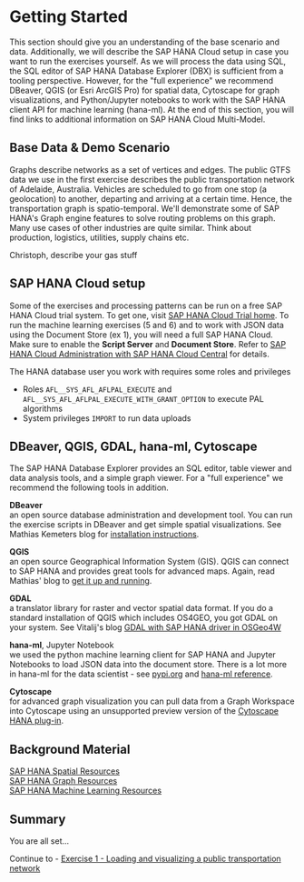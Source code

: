 # Getting Started

This section should give you an understanding of the base scenario and data. Additionally, we will describe the SAP HANA Cloud setup in case you want to run the exercises yourself. As we will process the data using SQL, the SQL editor of SAP HANA Database Explorer (DBX) is sufficient from a tooling perspective. However, for the "full experience" we recommend DBeaver, QGIS (or Esri ArcGIS Pro) for spatial data, Cytoscape for graph visualizations, and Python/Jupyter notebooks to work with the SAP HANA client API for machine learning (hana-ml). At the end of this section, you will find links to additional information on SAP HANA Cloud Multi-Model.

## Base Data & Demo Scenario<a name="subex1"></a>

Graphs describe networks as a set of vertices and edges. The public GTFS data we use in the first exercise describes the public transportation network of Adelaide, Australia. Vehicles are scheduled to go from one stop (a geolocation) to another, departing and arriving at a certain time. Hence, the transportation graph is spatio-temporal. We'll demonstrate some of SAP HANA's Graph engine features to solve routing problems on this graph. Many use cases of other industries are quite similar. Think about production, logistics, utilities, supply chains etc.

Christoph, describe your gas stuff

## SAP HANA Cloud setup<a name="subex2"></a>

Some of the exercises and processing patterns can be run on a free SAP HANA Cloud trial system. To get one, visit [SAP HANA Cloud Trial home](https://www.sap.com/cmp/td/sap-hana-cloud-trial.html). To run the machine learning exercises (5 and 6) and to work with JSON data using the Document Store (ex 1), you will need a full SAP HANA Cloud. Make sure to enable the **Script Server** and **Document Store**. Refer to [SAP HANA Cloud Administration with SAP HANA Cloud Central](https://help.sap.com/viewer/9ae9104a46f74a6583ce5182e7fb20cb/hanacloud/en-US/e379ccd3475643e4895b526296235241.html) for details.

The HANA database user you work with requires some roles and privileges
* Roles `AFL__SYS_AFL_AFLPAL_EXECUTE` and `AFL__SYS_AFL_AFLPAL_EXECUTE_WITH_GRANT_OPTION` to execute PAL algorithms
* System privileges `IMPORT` to run data uploads

## DBeaver, QGIS, GDAL, hana-ml, Cytoscape<a name="subex3"></a>

The SAP HANA Database Explorer provides an SQL editor, table viewer and data analysis tools, and a simple graph viewer. For a "full experience" we recommend the following tools in addition.

**DBeaver**<br>an open source database administration and development tool. You can run the exercise scripts in DBeaver and get simple spatial visualizations. See Mathias Kemeters blog for [installation instructions](https://blogs.sap.com/2020/01/08/good-things-come-together-dbeaver-sap-hana-spatial-beer/).

**QGIS**<br>an open source Geographical Information System (GIS). QGIS can connect to SAP HANA and provides great tools for advanced maps. Again, read Mathias' blog to [get it up and running](https://blogs.sap.com/2021/03/01/creating-a-playground-for-spatial-analytics/).

**GDAL**<br>a translator library for raster and vector spatial data format. If you do a standard installation of QGIS which includes OS4GEO, you got GDAL on your system. See Vitalij's blog [GDAL with SAP HANA driver in OSGeo4W](https://blogs.sap.com/2022/08/04/gdal-with-sap-hana-driver-in-osgeo4w/)

**hana-ml**, Jupyter Notebook<br>we used the python machine learning client for SAP HANA and Jupyter Notebooks to load JSON data into the document store. There is a lot more in hana-ml for the data scientist - see [pypi.org](https://pypi.org/project/hana-ml/) and [hana-ml reference](https://help.sap.com/doc/1d0ebfe5e8dd44d09606814d83308d4b/2.0.05/en-US/html/index.html).

**Cytoscape**<br>for advanced graph visualization you can pull data from a Graph Workspace into Cytoscape using an unsupported preview version of the [Cytoscape HANA plug-in](https://blogs.sap.com/2021/09/22/explore-networks-using-sap-hana-and-cytoscape/).


##  Background Material<a name="subex4"></a>

[SAP HANA Spatial Resources](https://blogs.sap.com/2020/11/02/sap-hana-spatial-resources-reloaded/)<br>
[SAP HANA Graph Resources](https://blogs.sap.com/2021/07/21/sap-hana-graph-resources/)<br>
[SAP HANA Machine Learning Resources](https://blogs.sap.com/2021/05/27/sap-hana-machine-learning-resources/)

## Summary

You are all set...

Continue to - [Exercise 1 - Loading and visualizing a public transportation network](../ex1/README.md)
